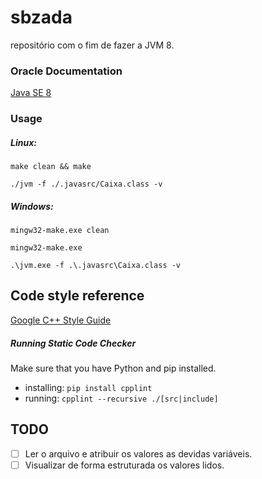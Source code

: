 # sbzada

repositório com o fim de fazer a JVM 8.

### Oracle Documentation

[Java SE 8](https://docs.oracle.com/javase/specs/jvms/se8/html/index.html)

### Usage

##### Linux:
`make clean && make`

`./jvm -f ./.javasrc/Caixa.class -v`

##### Windows:
`mingw32-make.exe clean`

`mingw32-make.exe`

`.\jvm.exe -f .\.javasrc\Caixa.class -v`

## Code style reference
[Google C++ Style Guide](https://google.github.io/styleguide/cppguide.html)

##### Running Static Code Checker
Make sure that you have Python and pip installed.

- installing: `pip install cpplint`
- running: `cpplint --recursive ./[src|include]`

## TODO
 - [ ] Ler o arquivo e atribuir os valores as devidas variáveis.  
 - [ ] Visualizar de forma estruturada os valores lidos.
